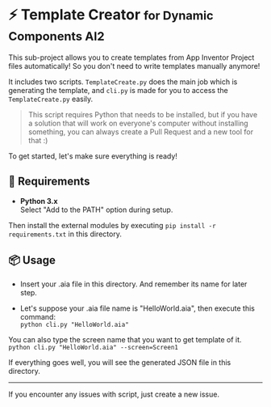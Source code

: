 # ⚡ Template Creator <small>for Dynamic Components AI2</small>
This sub-project allows you to create templates from App Inventor Project files automatically! So you don't need to write templates manually anymore!

It includes two scripts. `TemplateCreate.py` does the main job which is generating the template, and `cli.py` is made for you to access the `TemplateCreate.py` easily.

> This script requires Python that needs to be installed, but if you have a solution that will work on everyone's computer without installing something, you can always create a Pull Request and a new tool for that :)

To get started, let's make sure everything is ready!

## 🚧 Requirements
* **Python 3.x**<br>
Select "Add to the PATH" option during setup.

Then install the external modules by executing `pip install -r requirements.txt` in this directory.

## 📦 Usage

* Insert your .aia file in this directory. And remember its name for later step.

* Let's suppose your .aia file name is "HelloWorld.aia", then execute this command:<br>
`python cli.py "HelloWorld.aia"`

You can also type the screen name that you want to get template of it.<br>
`python cli.py "HelloWorld.aia" --screen=Screen1`

If everything goes well, you will see the generated JSON file in this directory.

---

If you encounter any issues with script, just create a new issue.